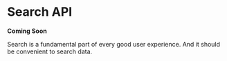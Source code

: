# Search API

**Coming Soon**

Search is a fundamental part of every good user experience. And it should be
convenient to search data.